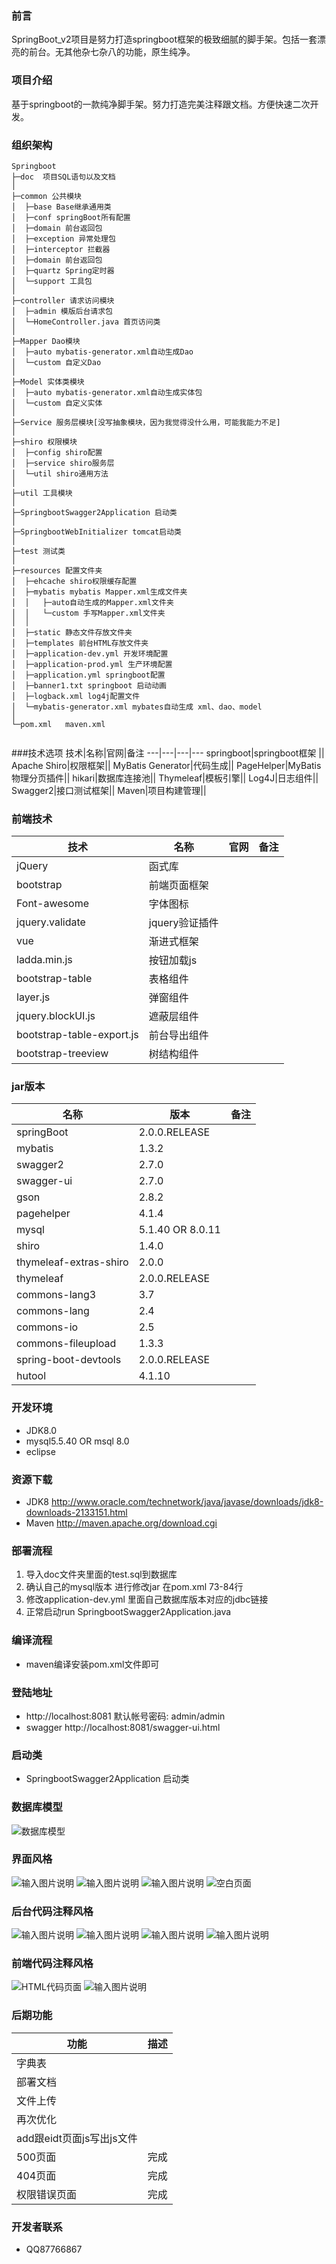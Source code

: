 ### 前言
  SpringBoot_v2项目是努力打造springboot框架的极致细腻的脚手架。包括一套漂亮的前台。无其他杂七杂八的功能，原生纯净。

### 项目介绍
  基于springboot的一款纯净脚手架。努力打造完美注释跟文档。方便快速二次开发。

### 组织架构

```
Springboot
├─doc  项目SQL语句以及文档
│
├─common 公共模块
│  ├─base Base继承通用类
│  ├─conf springBoot所有配置
│  ├─domain 前台返回包
│  ├─exception 异常处理包
│  ├─interceptor 拦截器
│  ├─domain 前台返回包
│  ├─quartz Spring定时器
│  └─support 工具包
│
├─controller 请求访问模块
│  ├─admin 模版后台请求包
│  └─HomeController.java 首页访问类
│
├─Mapper Dao模块
│  ├─auto mybatis-generator.xml自动生成Dao
│  └─custom 自定义Dao
│
├─Model 实体类模块
│  ├─auto mybatis-generator.xml自动生成实体包
│  └─custom 自定义实体
│
├─Service 服务层模块[没写抽象模块，因为我觉得没什么用，可能我能力不足]
│
├─shiro 权限模块
│  ├─config shiro配置
│  ├─service shiro服务层
│  └─util shiro通用方法
│
├─util 工具模块
│
├─SpringbootSwagger2Application 启动类
│ 
├─SpringbootWebInitializer tomcat启动类
│
├─test 测试类
│
├─resources 配置文件夹
│  ├─ehcache shiro权限缓存配置
│  ├─mybatis mybatis Mapper.xml生成文件夹
│  │   ├─auto自动生成的Mapper.xml文件夹
│  │   └─custom 手写Mapper.xml文件夹
│  │
│  ├─static 静态文件存放文件夹
│  ├─templates 前台HTML存放文件夹
│  ├─application-dev.yml 开发环境配置
│  ├─application-prod.yml 生产环境配置
│  ├─application.yml springboot配置
│  ├─banner1.txt springboot 启动动画
│  ├─logback.xml log4j配置文件
│  └─mybatis-generator.xml mybates自动生成 xml、dao、model
│  
└─pom.xml   maven.xml


```

###技术选项
技术|名称|官网|备注
---|---|---|---
springboot|springboot框架 || 
Apache Shiro|权限框架||
MyBatis Generator|代码生成||
PageHelper|MyBatis物理分页插件||
hikari|数据库连接池||
Thymeleaf|模板引擎||
Log4J|日志组件||
Swagger2|接口测试框架||
Maven|项目构建管理||

### 前端技术
技术|名称|官网|备注
---|---|---|---
jQuery|函式库 || 
bootstrap|前端页面框架||
Font-awesome|字体图标||
jquery.validate|jquery验证插件||
vue|渐进式框架||
ladda.min.js|按钮加载js||
bootstrap-table|表格组件||
layer.js|弹窗组件||
jquery.blockUI.js|遮蔽层组件||
bootstrap-table-export.js|前台导出组件||
bootstrap-treeview|树结构组件||

### jar版本

| 名称       | 版本          | 备注 |
|------------|---------------|------|
| springBoot | 2.0.0.RELEASE |      |
| mybatis    | 1.3.2         |      |
| swagger2   | 2.7.0         |      |
| swagger-ui | 2.7.0         |      |
| gson       | 2.8.2         |      |
| pagehelper | 4.1.4         |      |
| mysql|5.1.40 OR   8.0.11      |      |
| shiro|1.4.0         |      |
| thymeleaf-extras-shiro|2.0.0         |      |
| thymeleaf|2.0.0.RELEASE         |      |
| commons-lang3|  3.7       |      |
| commons-lang|2.4         |      |
| commons-io|2.5         |      |
| commons-fileupload|1.3.3         |      |
| spring-boot-devtools|2.0.0.RELEASE         |      |
| hutool| 4.1.10        |      |


### 开发环境
- JDK8.0
- mysql5.5.40 OR msql 8.0
- eclipse

### 资源下载
- JDK8 http://www.oracle.com/technetwork/java/javase/downloads/jdk8-downloads-2133151.html
- Maven http://maven.apache.org/download.cgi


### 部署流程
1. 导入doc文件夹里面的test.sql到数据库
2. 确认自己的mysql版本 进行修改jar  在pom.xml 73-84行
3. 修改application-dev.yml 里面自己数据库版本对应的jdbc链接
4. 正常启动run SpringbootSwagger2Application.java

### 编译流程
- maven编译安装pom.xml文件即可

### 登陆地址
- http://localhost:8081   默认帐号密码: admin/admin
- swagger  http://localhost:8081/swagger-ui.html

### 启动类
- SpringbootSwagger2Application 启动类


### 数据库模型
![数据库模型](https://images.gitee.com/uploads/images/2018/0909/202241_60aac716_123301.png "O4JB4SR0LS5%5UX$ZGE2}57.png")

### 界面风格
![输入图片说明](https://images.gitee.com/uploads/images/2018/0909/202603_b48d6be4_123301.jpeg "QQ截图20180909202536.jpg")
![输入图片说明](https://images.gitee.com/uploads/images/2018/0909/202956_a0ce0317_123301.jpeg "QQ截图20180909202627.jpg")
![输入图片说明](https://images.gitee.com/uploads/images/2018/0909/203002_b64f157c_123301.jpeg "QQ截图20180909202655.jpg")
![空白页面](https://images.gitee.com/uploads/images/2018/0822/003000_175616d0_123301.png "{{H[HML}(`V33A47(U)ZTF5.png")

### 后台代码注释风格
![输入图片说明](https://images.gitee.com/uploads/images/2018/0909/203106_52eca8e3_123301.jpeg "QQ截图20180909202815.jpg")
![输入图片说明](https://images.gitee.com/uploads/images/2018/0909/203112_278db2f4_123301.jpeg "QQ截图20180909202830.jpg")
![输入图片说明](https://images.gitee.com/uploads/images/2018/0909/203118_39d8b7cd_123301.jpeg "QQ截图20180909202838.jpg")
![输入图片说明](https://images.gitee.com/uploads/images/2018/0909/203125_a362822a_123301.jpeg "QQ截图20180909202852.jpg")


### 前端代码注释风格
![HTML代码页面](https://images.gitee.com/uploads/images/2018/0822/004608_c55d62a4_123301.jpeg "未命名拼图 (1).jpg")
![输入图片说明](https://images.gitee.com/uploads/images/2018/0909/203322_6dc467c2_123301.jpeg "QQ截图20180909203303.jpg")






### 后期功能

功能|描述
---|---
 字典表|
 部署文档|
 文件上传|
 再次优化|
 add跟eidt页面js写出js文件|
 500页面|完成
 404页面|完成
 权限错误页面|完成

### 开发者联系
- QQ87766867